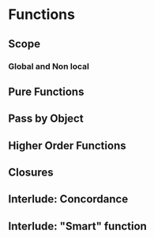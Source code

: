 # Functions

## Scope

### Global and Non local

## Pure Functions

## Pass by Object

## Higher Order Functions

## Closures

## Interlude: Concordance

## Interlude: "Smart" function